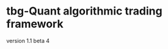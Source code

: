 tbg-Quant algorithmic trading framework
=================================================================================

version 1.1 beta 4
